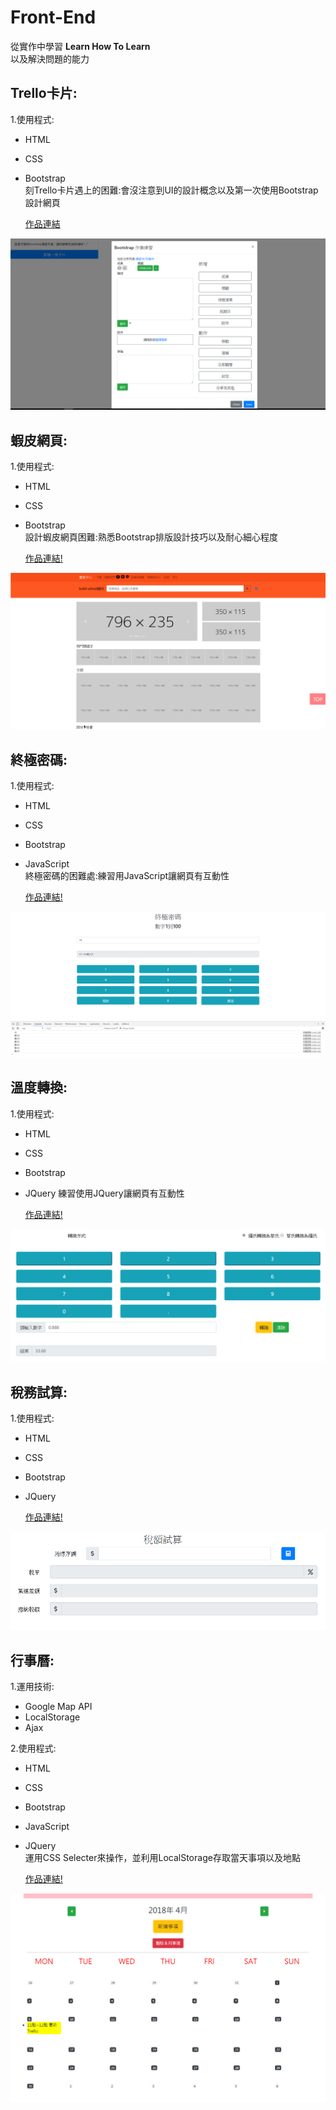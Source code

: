 # Front-End 

從實作中學習 **Learn How To Learn**  
以及解決問題的能力

## Trello卡片:
1.使用程式:  
* HTML  
* CSS   
* Bootstrap  
  刻Trello卡片遇上的困難:會沒注意到UI的設計概念以及第一次使用Bootstrap設計網頁  

  [作品連結](https://myfirstschool.azurewebsites.net/Bootstrap/trello.html)

![image](https://raw.githubusercontent.com/zeroalan86/Front-end/master/image/trello(Bootstrap).png)



## 蝦皮網頁:
1.使用程式:     
* HTML  
* CSS   
* Bootstrap  
  設計蝦皮網頁困難:熟悉Bootstrap排版設計技巧以及耐心細心程度

  [作品連結!](https://myfirstschool.azurewebsites.net/Bootstrap/shopee.html)

![image](https://raw.githubusercontent.com/zeroalan86/Front-end/master/image/shopee(Bootstrap).png)



## 終極密碼:
1.使用程式:     
* HTML  
* CSS   
* Bootstrap  
* JavaScript  
  終極密碼的困難處:練習用JavaScript讓網頁有互動性

  [作品連結!](https://myfirstschool.azurewebsites.net/JavaScript/Danger-Password.html)

![image](https://raw.githubusercontent.com/zeroalan86/Front-end/master/image/danger-password.png)



## 溫度轉換:
1.使用程式:     
* HTML  
* CSS   
* Bootstrap  
* JQuery
  練習使用JQuery讓網頁有互動性

  [作品連結!](https://myfirstschool.azurewebsites.net/JavaScript/Temperature.html)
  
![image](https://raw.githubusercontent.com/zeroalan86/Front-end/master/image/Temperature.png)



## 稅務試算:
1.使用程式:     
* HTML  
* CSS   
* Bootstrap     
* JQuery

  [作品連結!](https://myfirstschool.azurewebsites.net/JavaScript/TaxRate.html)

![image](https://raw.githubusercontent.com/zeroalan86/Front-end/master/image/tax.png)



## 行事曆:
1.運用技術:   
* Google Map API  
* LocalStorage    
* Ajax  
    
2.使用程式:   
* HTML    
* CSS     
* Bootstrap   
* JavaScript  
* JQuery    
  運用CSS Selecter來操作，並利用LocalStorage存取當天事項以及地點

  [作品連結!](https://myfirstschool.azurewebsites.net/JavaScript/Schedule.html)

![image](https://raw.githubusercontent.com/zeroalan86/Front-end/master/image/schedule.png)
